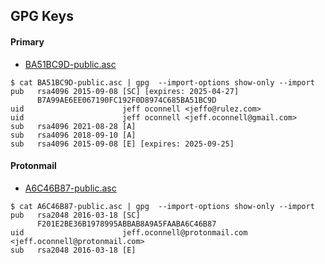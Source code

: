 
## GPG Keys

#### Primary

* [BA51BC9D-public.asc](https://raw.githubusercontent.com/jefforulez/gpg-keys/master/BA51BC9D-public.asc)

```
$ cat BA51BC9D-public.asc | gpg  --import-options show-only --import
pub   rsa4096 2015-09-08 [SC] [expires: 2025-04-27]
      B7A99AE6EE067190FC192F0D8974C685BA51BC9D
uid                      jeff oconnell <jeffo@rulez.com>
uid                      jeff oconnell <jeff.oconnell@gmail.com>
sub   rsa4096 2021-08-28 [A]
sub   rsa4096 2018-09-10 [A]
sub   rsa4096 2015-09-08 [E] [expires: 2025-09-25]
```

#### Protonmail

* [A6C46B87-public.asc](https://raw.githubusercontent.com/jefforulez/gpg-keys/master/A6C46B87-public.asc)

```
$ cat A6C46B87-public.asc | gpg  --import-options show-only --import
pub   rsa2048 2016-03-18 [SC]
      F201E2BE36B1978995ABBAB8A9A5FAABA6C46B87
uid                      jeff.oconnell@protonmail.com <jeff.oconnell@protonmail.com>
sub   rsa2048 2016-03-18 [E]
```

